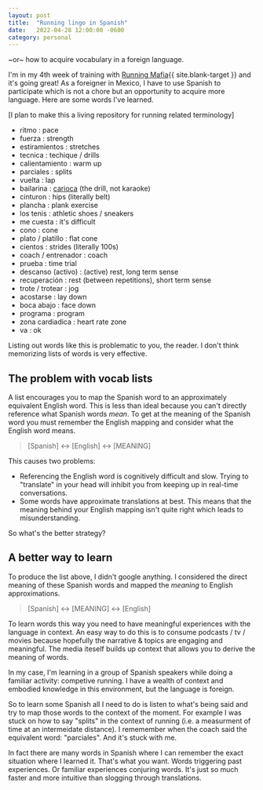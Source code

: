 ```yaml
---
layout: post
title:  "Running lingo in Spanish"
date:   2022-04-28 12:00:00 -0600
category: personal
---
```

\~or\~ how to acquire vocabulary in a foreign language.

I'm in my 4th week of training with [Running Mafia][running-mafia]{{ site.blank-target }} and it's going great! As a foreigner in Mexico, I have to use Spanish to participate which is not a chore but an opportunity to acquire more language. Here are some words I've learned.

[I plan to make this a living repository for running related terminology]

- ritmo : pace
- fuerza : strength
- estiramientos : stretches
- tecnica : techique / drills
- calientamiento : warm up
- parciales : splits
- vuelta : lap
- bailarina : [carioca][carioca] (the drill, not karaoke)
- cinturon : hips (literally belt)
- plancha : plank exercise
- los tenis : athletic shoes / sneakers
- me cuesta : it's difficult
- cono : cone
- plato / platillo : flat cone
- cientos : strides (literally 100s)
- coach / entrenador : coach
- prueba : time trial 
- descanso (activo) : (active) rest, long term sense
- recuperación : rest (between repetitions), short term sense
- trote / trotear : jog
- acostarse : lay down
- boca abajo : face down
- programa : program
- zona cardiadica : heart rate zone
- va : ok

Listing out words like this is problematic to you, the reader. I don't think memorizing lists of words is very effective.

## The problem with vocab lists

A list encourages you to map the Spanish word to an approximately equivalent English word. This is less than ideal because you can't directly reference what Spanish words *mean*. To get at the meaning of the Spanish word you must remember the English mapping and consider what the English word means.

> [Spanish] ↔ [English] ↔ [MEANING]

This causes two problems:
- Referencing the English word is cognitively difficult and slow. Trying to "translate" in your head will inhibit you from keeping up in real-time conversations.
- Some words have approximate translations at best. This means that the meaning behind your English mapping isn't quite right which leads to misunderstanding.

So what's the better strategy?

## A better way to learn

To produce the list above, I didn't google anything. I considered the direct meaning of these Spanish words and mapped the *meaning* to English approximations.

> [Spanish] ↔ [MEANING] ↔ [English] 

To learn words this way you need to have meaningful experiences with the language in context. An easy way to do this is to consume podcasts / tv / movies because hopefully the narrative & topics are engaging and meaningful. The media iteself builds up context that allows you to derive the meaning of words.

In my case, I'm learning in a group of Spanish speakers while doing a familiar activity: competive running. I have a wealth of context and embodied knowledge in this environment, but the language is foreign.

So to learn some Spanish all I need to do is listen to what's being said and try to map those words to the context of the moment. For example I was stuck on how to say "splits" in the context of running (i.e. a measurment of time at an intermeidate distance). I rememember when the coach said the equivalent word: "parciales". And it's stuck with me. 

In fact there are many words in Spanish where I can remember the exact situation where I learned it. That's what you want. Words triggering past experiences. Or familiar experiences conjuring words. It's just so much faster and more intuitive than slogging through translations.

[running-mafia]:https://www.instagram.com/mafiarunning/
[carioca]:https://www.youtube.com/watch?v=9ze3Ehwojx8&t=3s